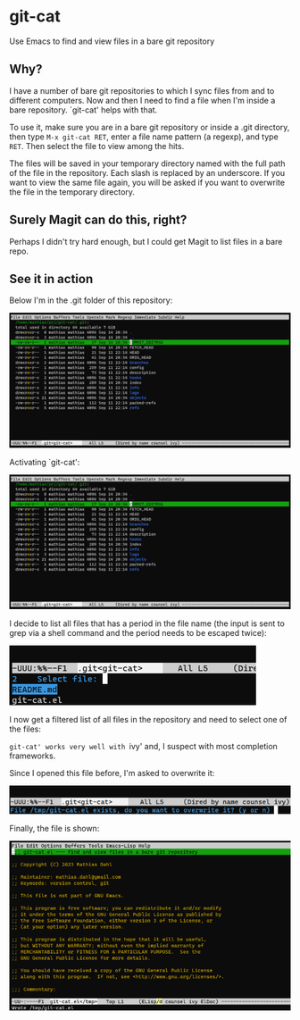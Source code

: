 # git-cat

Use Emacs to find and view files in a bare git repository

## Why?

I have a number of bare git repositories to which I sync files from
and to different computers.  Now and then I need to find a file
when I'm inside a bare repository.  `git-cat' helps with that.

To use it, make sure you are in a bare git repository or inside a
.git directory, then type ```M-x git-cat RET```, enter a file name
pattern (a regexp), and type ```RET```.  Then select the file to view
among the hits.

The files will be saved in your temporary directory named with the
full path of the file in the repository.  Each slash is replaced by
an underscore.  If you want to view the same file again, you will be
asked if you want to overwrite the file in the temporary directory.

## Surely Magit can do this, right?

Perhaps I didn't try hard enough, but I could get Magit to list files
in a bare repo.

## See it in action

Below I'm in the .git folder of this repository:

![git folder](git-cat-4.png "In .git folder, git-cat activated")

Activating `git-cat':

![git folder activated git-cat](git-cat-4.png "In .git folder, git-cat activated")

I decide to list all files that has a period in the file name (the
input is sent to grep via a shell command and the period needs to be
escaped twice):

![select file](git-cat-2.png "Select file from list")

I now get a filtered list of all files in the repository and need to
select one of the files:

`git-cat' works very well with `ivy' and, I suspect with most
completion frameworks.

Since I opened this file before, I'm asked to overwrite it:

![git-cat ask to overwrite](git-cat-1.png "Ask to overwrite")

Finally, the file is shown:

![file shown](git-cat-5.png "File shown")


